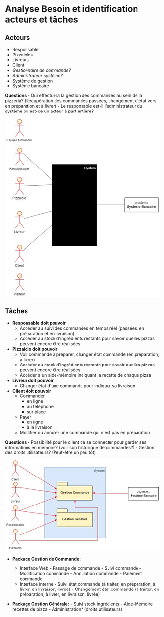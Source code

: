 # Analyse Besoin et identification acteurs et tâches

## Acteurs

- Responsable
- Pizzaiolos
- Livreurs
- Client
- *Gestionnaire de commande?*
- *Administrateur système?*
- Système de gestion
- Système bancaire

**Questions**
    - Qui effectuera la gestion des commandes au sein de la pizzéria? (Récupération des commandes passées, changement d'état vers en préparation et à livrer)
    - Le responsable est-il l'administrateur du système ou est-ce un acteur à part entière?

<img src = "Diagrammes/Diagramme_contexte.jpg" title = "Diagramme de contexte">

## Tâches

- **Responsable doit pouvoir**
  - Accéder au suivi des commandes en temps réel (passées, en préparation et en livraison)
  - Accéder au stock d'ingrédients restants pour savoir quelles pizzas peuvent encore être réalisées
- **Pizzaiolo doit pouvoir**
  - Voir commande à préparer, changer état commande (en préparation, à livrer)
  - Accéder au stock d'ingrédients restants pour savoir quelles pizzas peuvent encore être réalisées
  - Accéder à un aide-mémoire indiquant la recette de chaque pizza
- **Livreur doit pouvoir**
  - Changer état d'une commande pour indiquer sa livraison
- **Client doit pouvoir**
  - Commander
    - en ligne
    - au téléphone
    - sur place
  - Payer
    - en ligne
    - à la livraison
  - Modifier ou annuler une commande qui n'est pas en préparation

**Questions**
    - Possibilité pour le client de se connecter pour garder ses informations en mémoire? (voir son historique de commandes?)
    - Gestion des droits utilisateurs? (Peut-être un peu tôt)

<img src = "Diagrammes/Diagramme_packages.jpg" title = "Diagramme de contexte">

- **Package Gestion de Commande:**
  - Interface Web
        - Passage de commande
        - Suivi commande
        - Modification commande
        - Annulation commande
        - Paiement commande
  - Interface interne
        - Suivi état commande (à traiter, en préparation, à livrer, en livraison, livrée)
        - Changement état commande (à traiter, en préparation, à livrer, en livraison, livrée)
  
- **Package Gestion Générale:**
      - Suivi stock ingrédients
      - Aide-Mémoire recettes de pizza
      - Administration? (droits utilisateurs)